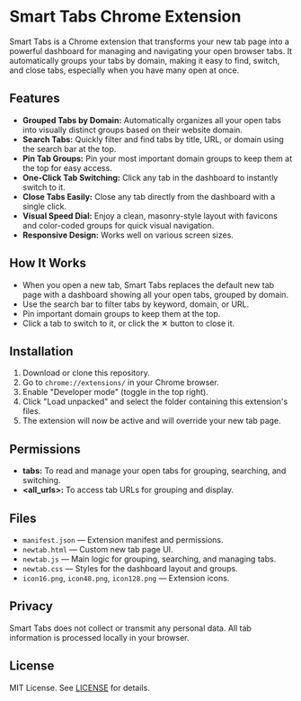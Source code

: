 # Smart Tabs Chrome Extension

Smart Tabs is a Chrome extension that transforms your new tab page into a powerful dashboard for managing and navigating your open browser tabs. It automatically groups your tabs by domain, making it easy to find, switch, and close tabs, especially when you have many open at once.

## Features

- **Grouped Tabs by Domain:** Automatically organizes all your open tabs into visually distinct groups based on their website domain.
- **Search Tabs:** Quickly filter and find tabs by title, URL, or domain using the search bar at the top.
- **Pin Tab Groups:** Pin your most important domain groups to keep them at the top for easy access.
- **One-Click Tab Switching:** Click any tab in the dashboard to instantly switch to it.
- **Close Tabs Easily:** Close any tab directly from the dashboard with a single click.
- **Visual Speed Dial:** Enjoy a clean, masonry-style layout with favicons and color-coded groups for quick visual navigation.
- **Responsive Design:** Works well on various screen sizes.

## How It Works

- When you open a new tab, Smart Tabs replaces the default new tab page with a dashboard showing all your open tabs, grouped by domain.
- Use the search bar to filter tabs by keyword, domain, or URL.
- Pin important domain groups to keep them at the top.
- Click a tab to switch to it, or click the ✕ button to close it.

## Installation

1. Download or clone this repository.
2. Go to `chrome://extensions/` in your Chrome browser.
3. Enable "Developer mode" (toggle in the top right).
4. Click "Load unpacked" and select the folder containing this extension's files.
5. The extension will now be active and will override your new tab page.

## Permissions

- **tabs:** To read and manage your open tabs for grouping, searching, and switching.
- **<all_urls>:** To access tab URLs for grouping and display.

## Files

- `manifest.json` — Extension manifest and permissions.
- `newtab.html` — Custom new tab page UI.
- `newtab.js` — Main logic for grouping, searching, and managing tabs.
- `newtab.css` — Styles for the dashboard layout and groups.
- `icon16.png`, `icon48.png`, `icon128.png` — Extension icons.

## Privacy

Smart Tabs does not collect or transmit any personal data. All tab information is processed locally in your browser.

## License

MIT License. See [LICENSE](LICENSE) for details.